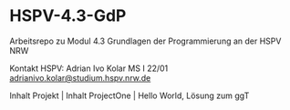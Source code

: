 # HSPV-4.3-GdP
Arbeitsrepo zu Modul 4.3 Grundlagen der Programmierung an der HSPV NRW

Kontakt HSPV:
Adrian Ivo Kolar
MS I 22/01
adrianivo.kolar@studium.hspv.nrw.de

Inhalt
Projekt | Inhalt
ProjectOne | Hello World, Lösung zum ggT
